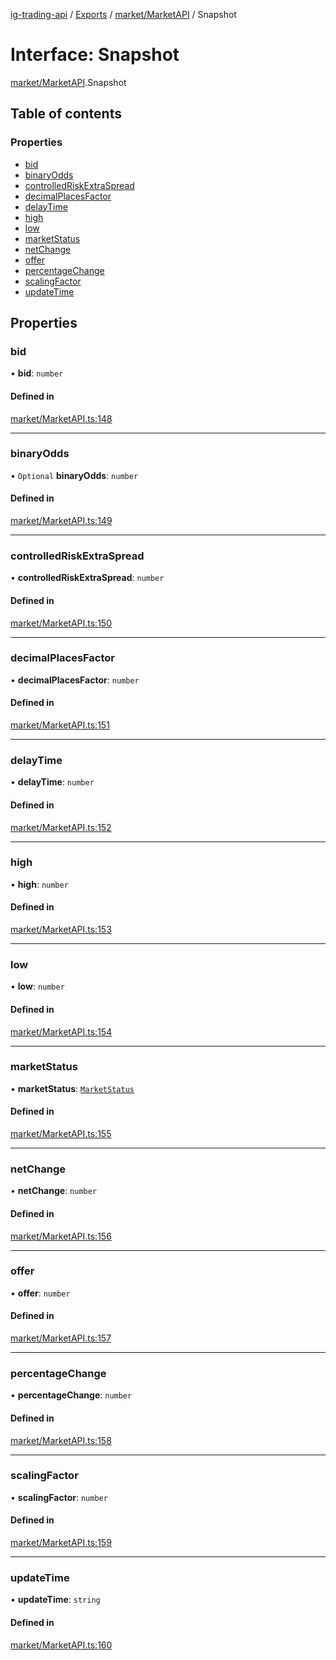 [ig-trading-api](../README.md) / [Exports](../modules.md) / [market/MarketAPI](../modules/market_MarketAPI.md) / Snapshot

# Interface: Snapshot

[market/MarketAPI](../modules/market_MarketAPI.md).Snapshot

## Table of contents

### Properties

- [bid](market_MarketAPI.Snapshot.md#bid)
- [binaryOdds](market_MarketAPI.Snapshot.md#binaryodds)
- [controlledRiskExtraSpread](market_MarketAPI.Snapshot.md#controlledriskextraspread)
- [decimalPlacesFactor](market_MarketAPI.Snapshot.md#decimalplacesfactor)
- [delayTime](market_MarketAPI.Snapshot.md#delaytime)
- [high](market_MarketAPI.Snapshot.md#high)
- [low](market_MarketAPI.Snapshot.md#low)
- [marketStatus](market_MarketAPI.Snapshot.md#marketstatus)
- [netChange](market_MarketAPI.Snapshot.md#netchange)
- [offer](market_MarketAPI.Snapshot.md#offer)
- [percentageChange](market_MarketAPI.Snapshot.md#percentagechange)
- [scalingFactor](market_MarketAPI.Snapshot.md#scalingfactor)
- [updateTime](market_MarketAPI.Snapshot.md#updatetime)

## Properties

### bid

• **bid**: `number`

#### Defined in

[market/MarketAPI.ts:148](https://github.com/bennycode/ig-trading-api/blob/98182c7/src/market/MarketAPI.ts#L148)

---

### binaryOdds

• `Optional` **binaryOdds**: `number`

#### Defined in

[market/MarketAPI.ts:149](https://github.com/bennycode/ig-trading-api/blob/98182c7/src/market/MarketAPI.ts#L149)

---

### controlledRiskExtraSpread

• **controlledRiskExtraSpread**: `number`

#### Defined in

[market/MarketAPI.ts:150](https://github.com/bennycode/ig-trading-api/blob/98182c7/src/market/MarketAPI.ts#L150)

---

### decimalPlacesFactor

• **decimalPlacesFactor**: `number`

#### Defined in

[market/MarketAPI.ts:151](https://github.com/bennycode/ig-trading-api/blob/98182c7/src/market/MarketAPI.ts#L151)

---

### delayTime

• **delayTime**: `number`

#### Defined in

[market/MarketAPI.ts:152](https://github.com/bennycode/ig-trading-api/blob/98182c7/src/market/MarketAPI.ts#L152)

---

### high

• **high**: `number`

#### Defined in

[market/MarketAPI.ts:153](https://github.com/bennycode/ig-trading-api/blob/98182c7/src/market/MarketAPI.ts#L153)

---

### low

• **low**: `number`

#### Defined in

[market/MarketAPI.ts:154](https://github.com/bennycode/ig-trading-api/blob/98182c7/src/market/MarketAPI.ts#L154)

---

### marketStatus

• **marketStatus**: [`MarketStatus`](../enums/market_MarketAPI.MarketStatus.md)

#### Defined in

[market/MarketAPI.ts:155](https://github.com/bennycode/ig-trading-api/blob/98182c7/src/market/MarketAPI.ts#L155)

---

### netChange

• **netChange**: `number`

#### Defined in

[market/MarketAPI.ts:156](https://github.com/bennycode/ig-trading-api/blob/98182c7/src/market/MarketAPI.ts#L156)

---

### offer

• **offer**: `number`

#### Defined in

[market/MarketAPI.ts:157](https://github.com/bennycode/ig-trading-api/blob/98182c7/src/market/MarketAPI.ts#L157)

---

### percentageChange

• **percentageChange**: `number`

#### Defined in

[market/MarketAPI.ts:158](https://github.com/bennycode/ig-trading-api/blob/98182c7/src/market/MarketAPI.ts#L158)

---

### scalingFactor

• **scalingFactor**: `number`

#### Defined in

[market/MarketAPI.ts:159](https://github.com/bennycode/ig-trading-api/blob/98182c7/src/market/MarketAPI.ts#L159)

---

### updateTime

• **updateTime**: `string`

#### Defined in

[market/MarketAPI.ts:160](https://github.com/bennycode/ig-trading-api/blob/98182c7/src/market/MarketAPI.ts#L160)
